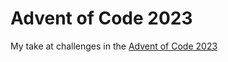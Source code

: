 # Advent of Code 2023

My take at challenges in the [Advent of Code 2023](https://adventofcode.com/2023)
